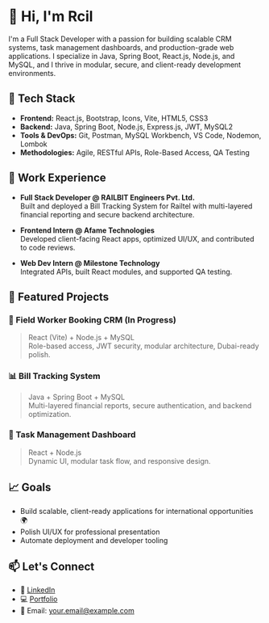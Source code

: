 # 👋 Hi, I'm Rcil

I'm a Full Stack Developer with a passion for building scalable CRM systems, task management dashboards, and production-grade web applications. I specialize in Java, Spring Boot, React.js, Node.js, and MySQL, and I thrive in modular, secure, and client-ready development environments.

## 🚀 Tech Stack
- **Frontend:** React.js, Bootstrap, Icons, Vite, HTML5, CSS3
- **Backend:** Java, Spring Boot, Node.js, Express.js, JWT, MySQL2
- **Tools & DevOps:** Git, Postman, MySQL Workbench, VS Code, Nodemon, Lombok
- **Methodologies:** Agile, RESTful APIs, Role-Based Access, QA Testing

## 💼 Work Experience
- **Full Stack Developer @ RAILBIT Engineers Pvt. Ltd.**  
  Built and deployed a Bill Tracking System for Railtel with multi-layered financial reporting and secure backend architecture.

- **Frontend Intern @ Afame Technologies**  
  Developed client-facing React apps, optimized UI/UX, and contributed to code reviews.

- **Web Dev Intern @ Milestone Technology**  
  Integrated APIs, built React modules, and supported QA testing.

## 📂 Featured Projects

### 🔧 Field Worker Booking CRM (In Progress)
> React (Vite) + Node.js + MySQL  
Role-based access, JWT security, modular architecture, Dubai-ready polish.

### 📊 Bill Tracking System
> Java + Spring Boot + MySQL  
Multi-layered financial reports, secure authentication, and backend optimization.

### 🧠 Task Management Dashboard
> React + Node.js  
Dynamic UI, modular task flow, and responsive design.

## 📈 Goals
- Build scalable, client-ready applications for international opportunities 🌍  
- Polish UI/UX for professional presentation  
- Automate deployment and developer tooling

## 📫 Let's Connect
- 💼 [LinkedIn](https://www.linkedin.com/in/your-profile)
- 💻 [Portfolio](https://your-portfolio-link.com)
- 📧 Email: your.email@example.com
